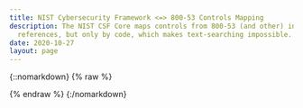 ```yaml
---
title: NIST Cybersecurity Framework <=> 800-53 Controls Mapping
description: The NIST CSF Core maps controls from 800-53 (and other) informative
  references, but only by code, which makes text-searching impossible. Mashup!
date: 2020-10-27
layout: page
---
```

<!-- Required Stylesheets -->
<link
  type="text/css"
  rel="stylesheet"
  href="https://unpkg.com/bootstrap/dist/css/bootstrap.min.css"
/>
<link
  type="text/css"
  rel="stylesheet"
  href="https://unpkg.com/bootstrap-vue@latest/dist/bootstrap-vue.css"
/>

<style media="screen">
  [v-cloak] { display: none; }
</style>

<!-- Load polyfills to support older browsers -->
<script src="https://polyfill.io/v3/polyfill.min.js?features=es2015%2CIntersectionObserver"></script>

<!-- Required scripts -->
<script src="https://unpkg.com/vue@latest/dist/vue.js"></script>
<script src="https://unpkg.com/bootstrap-vue@latest/dist/bootstrap-vue.js"></script>

<script src="https://d3js.org/d3-dsv.v2.min.js"></script>
<script src="https://d3js.org/d3-fetch.v2.min.js"></script>

<!-- Our application root element -->
{::nomarkdown}
{% raw %}
<div id="app" markdown="0" v-cloak>
  <b-container fluid>
    <b-row>
      <b-col lg="6" class="my-1">
        <b-form-group
          label="Filter"
          label-cols-sm="3"
          label-align-sm="right"
          label-size="sm"
          label-for="filterInput"
          class="mb-0"
        >
          <b-input-group size="sm">
            <b-form-input
              v-model="filter"
              type="search"
              id="filterInput"
              placeholder="Type to Search"
            ></b-form-input>
            <b-input-group-append>
              <b-button :disabled="!filter" @click="filter = ''">Clear</b-button>
            </b-input-group-append>
          </b-input-group>
        </b-form-group>
      </b-col>
    </b-row>

    <!-- https://bootstrap-vue.org/docs/components/table -->
    <b-table
      striped
      hover
      small
      :items="items"
      :fields="fields"
      :filter="filter"
      :filter-included-fields="filterOn"
    >
      <template #cell(800-53_NAME)="data">
        <a :href="`https://nvd.nist.gov/800-53/Rev4/control/${data.value}`">{{ data.value }}</a>
      </template>

      <template #cell(show_details)="row">
        <b-button size="sm" @click="row.toggleDetails" class="mr-2">
          {{ row.detailsShowing ? 'Hide' : 'Show'}} Details
        </b-button>
      </template>

      <template #row-details="row">
        <b-card>
          <b-row class="mb-2">
            <b-col sm="3" class="text-sm-right"><b>Control Description:</b></b-col>
            <b-col><p style='white-space: pre-line'>{{ row.item['800-53_extended_description'] }}</p></b-col>
          </b-row>
          <b-row class="mb-2">
            <b-col sm="3" class="text-sm-right"><b>Source:</b></b-col>
            <b-col><a :href="`https://nvd.nist.gov/800-53/Rev4/control/${row.item['800-53_NAME']}`">{{ row.item['800-53_NAME'] }}</a></b-col>
          </b-row>
          <b-button size="sm" @click="row.toggleDetails">Hide Details</b-button>
        </b-card>
      </template>

    </b-table>

  </b-container>
</div>

<!-- Start running your app -->
<script>

let _items = null;

d3.csv("joined-condensed.csv").then(function(items) {
  // controlsBySubcategory = d3.group(data, d => d.nsf_Subcategory)
  _items = items;
  window.app = new Vue({
    el: '#app',
    data: {
      fields: [
        {
          key: 'nsf_csf_Subcategory',
          label: 'NSF CSF Core Subcategory',
          sortable: true,
        },
        {
          key: '800-53_NAME',
          label: 'Control',
          sortable: true,
        },
        {
          key: '800-53_TITLE',
          label: 'Title',
          formatter: value => { return value.toLowerCase() },
          tdClass: 'text-capitalize'
        },
        'show_details'],
      items: items,
      filter: null,
      filterOn: []
      // filterOn: ['nsf_Subcategory', 'nsf_Control', '800-53_TITLE']
    },
    computed: {
      showAlert() {
        return this.name.length > 4 ? true : false
      }
    }
  })
});
</script>
{% endraw %}
{:/nomarkdown}
